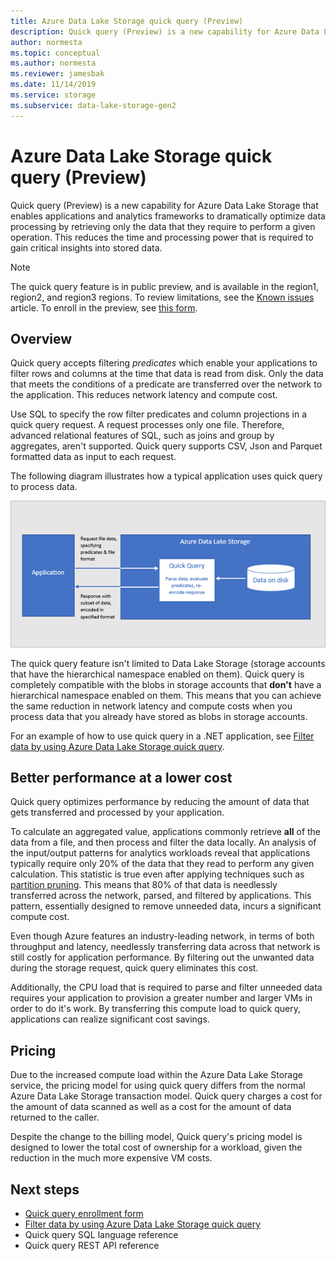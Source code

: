 ```yaml
---
title: Azure Data Lake Storage quick query (Preview)
description: Quick query (Preview) is a new capability for Azure Data Lake Storage that enables applications and analytics frameworks to dramatically optimize data processing by retrieving only the data that is required for a processing operation.
author: normesta
ms.topic: conceptual
ms.author: normesta
ms.reviewer: jamesbak
ms.date: 11/14/2019
ms.service: storage
ms.subservice: data-lake-storage-gen2
---
```


# Azure Data Lake Storage quick query (Preview)

Quick query (Preview) is a new capability for Azure Data Lake Storage that enables applications and analytics frameworks to dramatically optimize data processing by retrieving only the data that they require to perform a given operation. This reduces the time and processing power that is required to gain critical insights into stored data.

> [!NOTE]
> The quick query feature is in public preview, and is available in the region1, region2, and region3 regions. To review limitations, see the [Known issues](data-lake-storage-known-issues.md) article. To enroll in the preview, see [this form](https://aka.ms/adlsquickquerypreview). 

## Overview

Quick query accepts filtering *predicates* which enable your applications to filter rows and columns at the time that data is read from disk. Only the data that meets the conditions of a predicate are transferred over the network to the application. This reduces network latency and compute cost.  

Use SQL to specify the row filter predicates and column projections in a quick query request. A request processes only one file. Therefore, advanced relational features of SQL, such as joins and group by aggregates, aren't supported. Quick query supports CSV, Json and Parquet formatted data as input to each request.

The following diagram illustrates how a typical application uses quick query to process data.

![Quick query overview](./media/data-lake-storage-quick-query/quick-query.png)

The quick query feature isn't limited to Data Lake Storage (storage accounts that have the hierarchical namespace enabled on them). Quick query is completely compatible with the blobs in storage accounts that **don't** have a hierarchical namespace enabled on them. This means that you can achieve the same reduction in network latency and compute costs when you process data that you already have stored as blobs in storage accounts.

For an example of how to use quick query in a .NET application, see [Filter data by using Azure Data Lake Storage quick query](data-lake-storage-quick-query-how-to-dotnet.md).

## Better performance at a lower cost

Quick query optimizes performance by reducing the amount of data that gets transferred and processed by your application.

To calculate an aggregated value, applications commonly retrieve **all** of the data from a file, and then process and filter the data locally. An analysis of the input/output patterns for analytics workloads reveal that applications typically require only 20% of the data that they read to perform any given calculation. This statistic is true even after applying techniques such as [partition pruning](https://docs.microsoft.com/azure/hdinsight/hdinsight-hadoop-optimize-hive-query#hive-partitioning). This means that 80% of that data is needlessly transferred across the network, parsed, and filtered by applications. This pattern, essentially designed to remove unneeded data, incurs a significant compute cost.  

Even though Azure features an industry-leading network, in terms of both throughput and latency, needlessly transferring data across that network is still costly for application performance. By filtering out the unwanted data during the storage request, quick query eliminates this cost.

Additionally, the CPU load that is required to parse and filter unneeded data requires your application to provision a greater number and larger VMs in order to do it's work. By transferring this compute load to quick query, applications can realize significant cost savings.

## Pricing

Due to the increased compute load within the Azure Data Lake Storage service, the pricing model for using quick query differs from the normal Azure Data Lake Storage transaction model. Quick query charges a cost for the amount of data scanned as well as a cost for the amount of data returned to the caller.

Despite the change to the billing model, Quick query's pricing model is designed to lower the total cost of ownership for a workload, given the reduction in the much more expensive VM costs.

## Next steps

- [Quick query enrollment form](https://aka.ms/adlsquickquerypreview)	
- [Filter data by using Azure Data Lake Storage quick query](data-lake-storage-quick-query-how-to-dotnet.md)
- Quick query SQL language reference
- Quick query REST API reference



